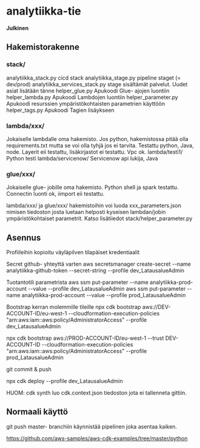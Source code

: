 # analytiikka-tie

**Julkinen**

## Hakemistorakenne

### stack/

analytiikka_stack.py  cicd stack
analytiikka_stage.py  pipeline staget (= dev/prod)
analytiikka_services_stack.py  stage sisältämät palvelut. Uudet asiat lisätään tänne
helper_glue.py  Apukoodi Glue- ajojen luontiin
helper_lambda.py  Apukoodi Lambdojen luontiin
helper_parameter.py  Apukoodi resurssien ympäristökohtaisten parametrien käyttöön
helper_tags.py  Apukoodi Tagien lisäykseen

### lambda/xxx/

Jokaiselle lambdalle oma hakemisto. Jos python, hakemistossa pitää olla requirements.txt mutta se voi olla tyhjä jos ei tarvita. Testattu python, Java, node. Layerit eii testattu, lisäkirjastot ei testattu. Vpc ok.
lambda/testi1/  Python testi
lambda/servicenow/  Servicenow api lukija, Java

### glue/xxx/

Jokaiselle glue- jobille oma hakemisto. Python shell ja spark testattu. Connectin luonti ok, iimport eii testattu.

lambda/xxx/ ja glue/xxx/ hakemistoihin voi luoda xxx_parameters.json nimisen tiedoston josta luetaan helposti kyseisen lambdan/jobin ympäristökohtaiset parametrit.
Katso lisätiiedot stack/helper_parameter.py



## Asennus

Profiileihin kopioitu väyläpilven tilapäiset kredentiaalit

Secret github- yhteyttä varten
aws secretsmanager create-secret --name analytiikka-github-token --secret-string <github token> --profile dev_LatausalueAdmin

Tuotantotili parametrista
aws ssm put-parameter --name analytiikka-prod-account --value <prod account id> --profile dev_LatausalueAdmin
aws ssm put-parameter --name analytiikka-prod-account --value <prod account id> --profile prod_LatausalueAdmin

Bootstrap kerran molemmille tileille
npx cdk bootstrap aws://DEV-ACCOUNT-ID/eu-west-1 --cloudformation-execution-policies "arn:aws:iam::aws:policy/AdministratorAccess" --profile dev_LatausalueAdmin

npx cdk bootstrap aws://PROD-ACCOUNT-ID/eu-west-1 --trust DEV-ACCOUNT-ID --cloudformation-execution-policies "arn:aws:iam::aws:policy/AdministratorAccess" --profile prod_LatausalueAdmin

git commit &  push

npx cdk deploy --profile dev_LatausalueAdmin



HUOM: cdk synth luo cdk.context.json tiedoston jota ei tallenneta gittiin.


## Normaali käyttö

git push master- branchiin käynnistää pipelinen joka asentaa kaiken.



https://github.com/aws-samples/aws-cdk-examples/tree/master/python

